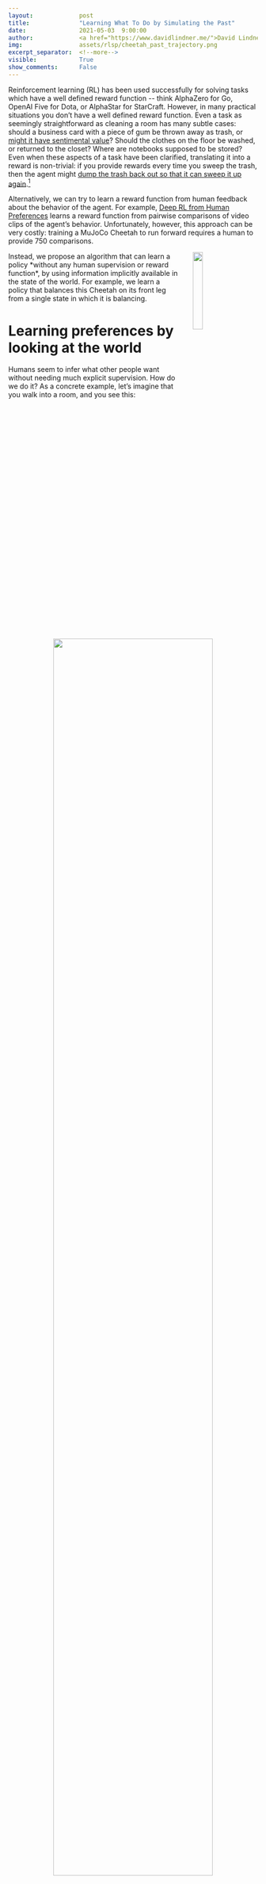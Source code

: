 ```yaml
---
layout:             post
title:              "Learning What To Do by Simulating the Past"
date:               2021-05-03  9:00:00
author:             <a href="https://www.davidlindner.me/">David Lindner</a>, <a href="https://rohinshah.com/">Rohin Shah</a>
img:                assets/rlsp/cheetah_past_trajectory.png
excerpt_separator:  <!--more-->
visible:            True
show_comments:      False
---
```


<!-- Make colors work the same as in LaTeX -->
<script type="text/x-mathjax-config">
  MathJax.Hub.Config({ TeX: { extensions: ["color.js"] }});
</script>

<!-- twitter -->
<meta name="twitter:title" content="Learning What To Do by Simulating the Past">
<meta name="twitter:card" content="summary_large_image">
<meta name="twitter:image" content="https://bair.berkeley.edu/static/blog/example_post/image1.png">

<meta name="keywords" content="reinforcement learning, reward learning, imitation learning">
<meta name="description" content="The BAIR Blog">
<meta name="author" content="David Lindner, Rohin Shah">

Reinforcement learning (RL) has been used successfully for solving tasks which
have a well defined reward function -- think AlphaZero for Go, OpenAI Five for
Dota, or AlphaStar for StarCraft. However, in many practical situations you
don’t have a well defined reward function. Even a task as seemingly
straightforward as cleaning a room has many subtle cases: should a business
card with a piece of gum be thrown away as trash, or [might it have sentimental
value][1]? Should the clothes on the floor be washed, or returned to the
closet?  Where are notebooks supposed to be stored? Even when these aspects of
a task have been clarified, translating it into a reward is non-trivial: if you
provide rewards every time you sweep the trash, then the agent might [dump the
trash back out so that it can sweep it up again][2].[^podcast]

Alternatively, we can try to learn a reward function from human feedback about
the behavior of the agent. For example, [Deep RL from Human Preferences][3]
learns a reward function from pairwise comparisons of video clips of the
agent’s behavior. Unfortunately, however, this approach can be very costly:
training a MuJoCo Cheetah to run forward requires a human to provide 750
comparisons.

<img src="https://bair.berkeley.edu/static/blog/rlsp/cheetah_balancing_deep_rlsp.gif" width="20%" hspace="30" align="right">
Instead, we propose an algorithm that can learn a policy *without any human
supervision or reward function*, by using information implicitly available in
the state of the world. For example, we learn a policy that balances this
Cheetah on its front leg from a single state in which it is balancing.

<!--more-->

# Learning preferences by looking at the world

Humans seem to infer what other people want without needing much explicit
supervision. How do we do it? As a concrete example, let’s imagine that you
walk into a room, and you see this:

<p style="text-align:center;">
<img src="https://bair.berkeley.edu/static/blog/rlsp/cards.png" width="80%">
<br>
</p>

You’re probably going to immediately be a lot more careful, to ensure you don’t
knock down the elaborate house of cards.[^knock] But how exactly did you know
that you *shouldn’t* knock it down? Presumably you’ve never encountered a
situation like this before, so it can’t be past experience. Nor can it be
“built-in priors” from evolution -- our hunter-gatherer ancestors did not
routinely find giant houses of cards while foraging. No, the reason you know it
should not be knocked down is that *someone* has clearly put in a lot of effort
into making this house of cards -- it certainly didn’t build itself -- and they
wouldn’t have done so unless they really cared about it.

[Preferences Implicit in the State of the World][4] develops an algorithm,
*Reward Learning by Simulating the Past* (RLSP), that does this sort of
reasoning, allowing an agent to infer human preferences *without explicit
feedback*. As an example, consider the room environment below:

<p style="text-align:center;">
<img src="https://bair.berkeley.edu/static/blog/rlsp/rlsp.gif" width="80%">
<br>
</p>

When the robot is deployed, Alice asks it to navigate to the purple door. If we
were to encode this as a reward function that only rewards the robot while it
is at the purple door, the robot would take the shortest path to the purple
door, knocking over and breaking the vase – since no one said it shouldn’t do
that. The robot is perfectly aware that its plan causes it to break the vase,
but by default it doesn’t realize that it *shouldn’t* break the vase.

RLSP can instead infer that the vase should not be broken. At a high level, it
effectively considers all the ways that the past could have been, checks which
ones are consistent with the observed state, and infers a reward function based
on the result. If Alice didn’t care about whether the vase was broken, she
would have probably broken it some time in the past. If she *wanted* the vase
broken, she definitely would have broken it some time in the past. So the only
consistent explanation is that Alice cared about the vase being intact. In
contrast, we would observe the same state regardless of Alice’s preferences
about carpets, and so RLSP does not infer anything about those preferences.

<img src="https://bair.berkeley.edu/static/blog/rlsp/purple_cheetah.png" width="20%" hspace="30" align="right">
Unfortunately, this approach requires reasoning about all possible pasts, which
is intractable in even moderate environments. Prior work has only tested the
idea in very simple gridworld environments. What would it take to scale this
idea up to bigger, continuous environments, where we don’t have full knowledge
of the environment dynamics? Intuitively, it should still be possible to make
such inferences. Consider for example this Cheetah that is balancing on its
front leg. Just as before, we can reason that there are very few behaviors that
end up with the Cheetah in this particular state, and so the Cheetah “prefers”
to be balancing on one leg.

In [our latest paper presented at ICLR 2021][5], we introduce *Deep
Reward Learning by Simulating the Past (Deep RLSP)*, an extension of the RLSP
algorithm that can be scaled up to tasks like the balancing Cheetah task.

# Simulating the past

The key difficulty for scaling up RLSP to bigger environments is in how to
reason about “what must have happened in the past”. To address this, we
*sample* likely past trajectories, instead of enumerating all possible past
trajectories. In the case of the balancing Cheetah, we can infer that the
Cheetah must have followed a trajectory similar to the one shown here:

<p style="text-align:center;">
<img src="https://bair.berkeley.edu/static/blog/rlsp/cheetah_past_trajectory.png" width="90%">
<br>
</p>

Model-based RL algorithms often simulate the future by rolling out a policy
$\pi(a_t \mid s_t)$ to choose actions and an environment dynamics model
$\mathcal{T}(s_{t+1} \mid s_t, a_t)$ to predict future states. Similarly, we
simulate the past by rolling out an inverse policy $\pi^{-1}(a_t \mid s_{t+1})$
that predicts which action $a_t$ the user took that resulted in the state
$s_{t+1}$, and an inverse environment dynamics model $\mathcal{T}^{-1}(s_t \mid
s_{t+1}, a_t)$ that predicts the state $s_t$ from which the chosen action $a_t$
would have led to $s_{t+1}$. By alternating between predicting past actions,
and predicting past states from which those actions were taken, we can simulate
trajectories arbitrarily far into the past.

Before we get into the details of how we train these models, let’s first
understand how we’re going to use the trained models to infer preferences from
an observed state $s_0$.

# The Deep RLSP gradient estimator

The RLSP algorithm uses gradient ascent to continuously update a linear reward
function to explain an observed state $s_0$. To scale this idea up we make two
key changes to their approach: (1) we learn a feature representation of each
state, and model the reward function as linear in these features, and (2) we
approximate the RLSP gradient by sampling likely past trajectories instead of
enumerating all possible past trajectories. See our paper for a detailed
discussion of the derivation.

This results in the Deep RLSP gradient estimator that aims to maximize the
likelihood of an observed state $s_0$ under a reward function defined with a
parameter vector $\theta$:

<span style="text-align:center;">
$$\displaystyle \nabla_{\theta} \ln p(s_0 \mid \theta) = {\color{Blue}\mathop{\mathbb{E}}\limits_{\tau_{-T:-1}~\sim~\langle s_0, \pi^{-1}, \mathcal{T}^{-1} \rangle}} \left[ {\color{ForestGreen}\left( \sum_{t=-T}^{0} \phi(s_t) \right)}  - {\color{Brown}\mathop{\mathbb{E}}\limits_{\tau'~\sim~\langle s_{-T}, \pi, \mathcal{T} \rangle}} \left[ {\color{Red}\left( \sum_{t=-T}^{0} \phi(s'_t) \right)} \right] \right]$$
</span>

<!-- Alternative image of equation
<p style="text-align:center;">
<img src="https://bair.berkeley.edu/static/blog/rlsp/rlsp_gradient.png" width="100%">
<br>
</p>
-->

Intuitively the gradient is computed in three steps: First, we <b><font color="#102694">simulate backwards</font></b>
to determine what <b><font color="#129F57">must have happened</font></b> before $s_0$. Second, we <b><font color="#772206">simulate forwards</font></b> to determine <b><font color="#FF2E17">what the current policy (which is optimized for $\theta$) does</font></b>. Third, we compute
the difference of the backward and forward trajectories. This gradient changes
the reward parameter $\theta$ such that it rewards the features observed in the
backward trajectories, and punishes the features observed in the forward
trajectories. As a result, when the reward is reoptimized, the new policy will
tend to create trajectories that are less like the forward trajectories and
more like the backward trajectories.

In other words, the gradient encourages a reward function such that the
backward trajectories (what must have been done in the past) and forward
trajectories (what an agent would do using the current reward) are *consistent*
with each other. Once the trajectories are consistent, the gradient becomes
zero, and we have learned a reward function that is likely to cause the
observed state $s_0$.

The core of our algorithm is to perform gradient ascent using this gradient.
However, we need access to $\phi$, $\pi^{-1}$, $\mathcal{T}^{-1}$, $\pi$, and
$\mathcal{T}$ to compute the gradient. We learn these models from an initial
dataset $\mathcal{D}$ of environment interactions. Note that $\mathcal{D}$ need
not involve any human input: in our experiments, we use rollouts of a random
policy to produce $\mathcal{D}$. We can then learn the necessary models as
follows:

1. The feature function $\phi$ can be trained by applying any self-supervised representation learning technique to $\mathcal{D}$. We use a Variational Autoencoder (VAE) in our experiments.
2. The forward policy $\pi$ is trained using deep RL. We use Soft-Actor-Critic (SAC) in our experiments.
3. The forward environment dynamics $\mathcal{T}$ do not need to be learned, as we have access to a simulator for the environment.
4. The inverse policy $\pi^{-1}$ is trained using supervised learning on $(s, a, s’)$ transitions collected when executing $\pi$.
5. The inverse environment dynamics $\mathcal{T}^{-1}$ is trained using supervised learning on $(s, a, s’)$ transitions in $\mathcal{D}$.

# Deep RLSP in MuJoCo

To test our algorithm, we applied it to tasks in the MuJoCo simulator. These
environments are commonly used to benchmark RL algorithms, and a typical task
would be to make simulated robots walk.

To evaluate Deep RLSP, we use RL to train policies that walk, run or hop
forward, and then sample a single state from these policies. Deep RLSP must
then use just that state to infer that it is supposed to make the simulated
robot walk forward. Note that this task is a little easier than it sounds
because the state information in MuJoCo not only contains joint positions, but
also velocities, so a single state also provides some information about how the
robot is moving.

Our experiments show that this works reasonably well. We tested it primarily
for a Cheetah robot and a Hopper robot, and in both cases it did in fact learn
to move forward. Of course, the learned policies don’t perform worse as well as
policies that are directly trained on the true reward function.

But the whole point of Deep RLSP is to learn in situations where we *don’t*
have a reward. So, as a more interesting test case, we used Deep RLSP to
imitate behaviors from a single state that are hard to explicitly specify in a
reward function. We generated a set of “skills” using an unsupervised skill
discovery algorithm called [DADS][8], including the balancing skill that we saw
earlier.  Again, we sampled a single state or a small number of states, and
checked whether Deep RLSP would learn to mimic the skill.

Since we don’t have access to a true reward function for “balancing”, we do not
have an obvious way to quantitatively evaluate the performance of Deep RLSP. We
instead looked at [videos of the learned policies][6] and judged them
qualitatively. For example, here is the original balancing Cheetah, alongside
the behavior learned by Deep RLSP using a single input state:

<p style="text-align:center;">
<img src="https://bair.berkeley.edu/static/blog/rlsp/cheetah_balancing_original.gif" hspace="10" height="230">
<img src="https://bair.berkeley.edu/static/blog/rlsp/sampled_state.png" hspace="10" height="230">
<img src="https://bair.berkeley.edu/static/blog/rlsp/cheetah_balancing_deep_rlsp.gif" hspace="10" height="230">
<br>
<i>
From left to right: <b>Original policy</b>, <b>Sampled state</b>, and <b>Deep RLSP policy</b>.
</i>
</p>

The behavior isn’t perfect -- you can see that the head sometimes touches the
ground, and it doesn’t seem particularly *good* at balancing -- but it has
clearly learned the broad outline of what should be done.

# Looking forward

While our initial evaluation of Deep RLSP is promising, there is much remaining
work for learning preferences from the state of the world.

The main requirement for Deep RLSP to work well is to learn good models of the
inverse environment dynamics and inverse policy, and a good feature function.
In the MuJoCo environments we relied on simple representation learning for the
feature function and supervised learning for the models. This approach is
unlikely to work for much bigger environments or real-world robotics
applications. However, we are optimistic that advances in model-based RL can
directly be applied to this problem.

A second open question is how to learn preferences from the state of the world
in a multiagent setting. Typically the state will be optimized by one or more
*humans*, and we want a different *robot* to learn these preferences. Deep RLSP
currently learns the human’s reward and policy, but ultimately we want to use
that to inform the robot’s behavior. In our experiments, the “human” and
“robot” were the same, and so we could directly use the inferred policy as our
robot policy, but obviously this will not be the case in a realistic
application.

Finally, while we focused on imitation learning in this project, Deep RLSP is
also very promising for learning *safety constraints*, such as “don’t break the
vase”. We hope that the idea of learning preferences from the state of the
world will also be useful for applying RL in safety critical environments.

*This post is based on the paper “[Learning What To Do by Simulating the
Past][5]”, presented at ICLR 2021. You can see our trained policies on
our [website][6].  We also provide code to reproduce our experiments
[here][7].*

<hr>

[^podcast]: See timestamp 31:47 in the linked podcast. Transcript: ‘One of the
    examples that I give is my friend and collaborator, Tom Griffiths. When his
    daughter was really young, she had this toy brush and pan, and she swept up
    some stuff on the floor and put it in the trash. And he praised her, like
    “Oh, wow, good job. You swept that really well.” And the daughter was very
    proud.  And then without missing a beat, she dumps the trash back out onto
    the floor in order to sweep it up a second time and get the same praise a
    second time.’

[^knock]: Or maybe you immediately want to knock it down, because you like to
    see the world burn. Still, the point is that you do know that it counts as
    “destruction”, rather than just being a random side effect that nobody
    cares about.


[1]:https://brooklyn99.fandom.com/wiki/The_Takeback
[2]:https://80000hours.org/podcast/episodes/brian-christian-the-alignment-problem/
[3]:https://arxiv.org/pdf/1706.03741.pdf
[4]:https://arxiv.org/abs/1902.04198
[5]:https://arxiv.org/abs/2104.03946
[6]:https://sites.google.com/view/deep-rlsp
[7]:https://github.com/HumanCompatibleAI/deep-rlsp
[8]:https://sites.google.com/view/dads-skill/home/dads-iclr2020?authuser=0
